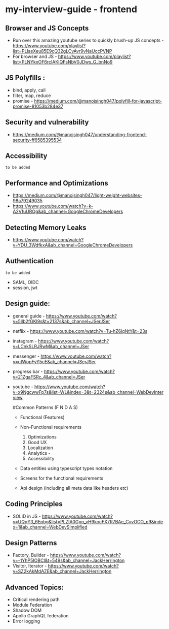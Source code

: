# my-interview-guide - frontend

## Browser and JS Concepts
- Run over this amazing youtube series to quickly brush-up JS concepts - https://www.youtube.com/playlist?list=PLlasXeu85E9cQ32gLCvAvr9vNaUccPVNP
- For browser and JS - https://www.youtube.com/playlist?list=PLNYkxOF6rcIAKIQFsNbV0JDws_G_bnNo9

## JS Polyfills :
- bind, apply, call
- filter, map, reduce
- promise - https://medium.com/@manojsingh047/polyfill-for-javascript-promise-81053b284e37

## Security and vulnerability
- https://medium.com/@manojsingh047/understanding-frontend-security-ff6585395534

## Accessibility
```to be added```

## Performance and Optimizations
- https://medium.com/@manojsingh047/light-weight-websites-98a79249035
- https://www.youtube.com/watch?v=k-A2VfuUROg&ab_channel=GoogleChromeDevelopers

## Detecting Memory Leaks
- https://www.youtube.com/watch?v=YDU_3WdfkxA&ab_channel=GoogleChromeDevelopers

## Authentication
```to be added```
- SAML, OIDC
- session, jwt

## Design guide:
- general guide - https://www.youtube.com/watch?v=5llb2fGKl9s&t=2137s&ab_channel=JSerJSer
- netflix - https://www.youtube.com/watch?v=Tu-hZ6lqNtY&t=23s
- instagram - https://www.youtube.com/watch?v=LCnkSLRJRwM&ab_channel=JSer
- messenger - https://www.youtube.com/watch?v=utWopFyY5cE&ab_channel=JSerJSer
- progress bar - https://www.youtube.com/watch?v=21ZgaFSRc_4&ab_channel=JSer
- youtube - https://www.youtube.com/watch?v=x9NgcwwFp7s&list=WL&index=3&t=2324s&ab_channel=WebDevInterview

    #Common Patterns (F N D A S) 
    - Functional (Features)
    - Non-Functional requirements
        1. Optimizations
        2. Good UX
        3. Localization
        4. Analytics - 
        5. Accessibility

    - Data entities using typescript types notation
    - Screens for the functional requirements
    - Api design (including all meta data like headers etc)


## Coding Principles
- SOLID in JS - https://www.youtube.com/watch?v=UQqY3_6Epbg&list=PLZlA0Gpn_vH9kocFX7R7BAe_CvvOCO_p9&index=1&ab_channel=WebDevSimplified

## Design Patterns
- Factory, Builder - https://www.youtube.com/watch?v=-1YhP5IOBCI&t=549s&ab_channel=JackHerrington
- Visitor, Iterator - https://www.youtube.com/watch?v=SZ2kAkMdAZE&ab_channel=JackHerrington

## Advanced Topics:
- Critical rendering path
- Module Federation
- Shadow DOM
- Apollo GraphQL federation
- Error logging


